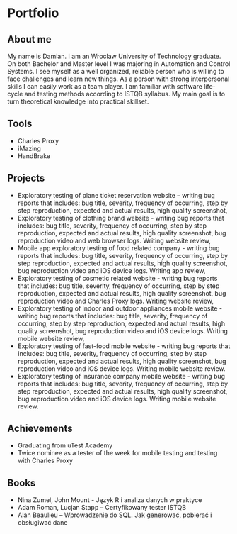 # Portfolio

## About me

My name is Damian. I am an Wroclaw University of Technology graduate. On both Bachelor and Master level I was majoring in Automation and Control Systems. 
I see myself as a well organized, reliable person who is willing to face challenges and learn new things. As a person with strong interpersonal skills I can easily work as a team player. 
I am familiar with software life-cycle and testing methods according to ISTQB syllabus. My main goal is to turn theoretical knowledge into practical skillset. 

## Tools

*	Charles Proxy
*	iMazing
*	HandBrake

## Projects

*	Exploratory testing of plane ticket reservation website – writing bug reports that includes: bug title, severity, frequency of occurring, step by step reproduction, 
expected and actual results, high quality screenshot,
*	Exploratory testing of clothing brand website - writing bug reports that includes: bug title, severity, frequency of occurring, step by step reproduction, 
expected and actual results, high quality screenshot, bug reproduction video and web browser logs. Writing website review,
*	Mobile app exploratory testing of food related company - writing bug reports that includes: bug title, severity, frequency of occurring, step by step reproduction, 
expected and actual results, high quality screenshot, bug reproduction video and iOS device logs. Writing app review,
*	Exploratory testing of cosmetic related website - writing bug reports that includes: bug title, severity, frequency of occurring, step by step reproduction, 
expected and actual results, high quality screenshot, bug reproduction video and Charles Proxy logs. Writing website review,
*	Exploratory testing of indoor and outdoor appliances mobile website - writing bug reports that includes: bug title, severity, frequency of occurring, step by step reproduction,
expected and actual results, high quality screenshot, bug reproduction video and iOS device logs. Writing mobile website review,
*	Exploratory testing of fast-food mobile website - writing bug reports that includes: bug title, severity, frequency of occurring, step by step reproduction, 
expected and actual results, high quality screenshot, bug reproduction video and iOS device logs. Writing mobile website review.
* Exploratory testing of insurance company mobile website - writing bug reports that includes: bug title, severity, frequency of occurring, step by step reproduction, expected and actual results, high quality screenshot, bug reproduction video and iOS device logs. Writing mobile website review.

## Achievements

* Graduating from uTest Academy
*	Twice nominee as a tester of the week for mobile testing and testing with Charles Proxy

## Books

*	Nina Zumel, John Mount - Język R i analiza danych w praktyce 
*	Adam Roman, Lucjan Stapp – Certyfikowany tester ISTQB
*	Alan Beaulieu – Wprowadzenie do SQL. Jak generować, pobierać i obsługiwać dane

